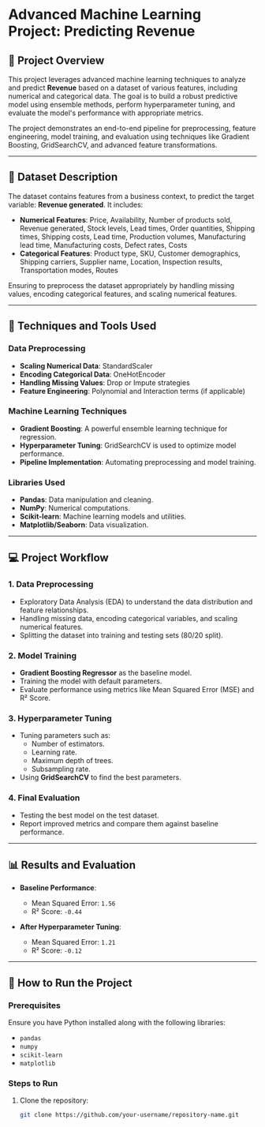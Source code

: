 # Advanced Machine Learning Project: Predicting Revenue

## 📌 Project Overview

This project leverages advanced machine learning techniques to analyze and predict **Revenue** based on a dataset of various features, including numerical and categorical data. The goal is to build a robust predictive model using ensemble methods, perform hyperparameter tuning, and evaluate the model's performance with appropriate metrics.  

The project demonstrates an end-to-end pipeline for preprocessing, feature engineering, model training, and evaluation using techniques like Gradient Boosting, GridSearchCV, and advanced feature transformations.

---

## 📂 Dataset Description

The dataset contains features from a business context, to predict the target variable: **Revenue generated**. It includes:

- **Numerical Features**: Price, Availability, Number of products sold, Revenue generated, Stock levels, Lead times, Order quantities, Shipping times, Shipping costs, Lead time, Production volumes, Manufacturing lead time, Manufacturing costs, Defect rates, Costs
- **Categorical Features**: Product type, SKU, Customer demographics, Shipping carriers, Supplier name, Location, Inspection results, Transportation modes, Routes

Ensuring to preprocess the dataset appropriately by handling missing values, encoding categorical features, and scaling numerical features.

---

## 🔧 Techniques and Tools Used

### Data Preprocessing
- **Scaling Numerical Data**: StandardScaler
- **Encoding Categorical Data**: OneHotEncoder
- **Handling Missing Values**: Drop or Impute strategies
- **Feature Engineering**: Polynomial and Interaction terms (if applicable)

### Machine Learning Techniques
- **Gradient Boosting**: A powerful ensemble learning technique for regression.
- **Hyperparameter Tuning**: GridSearchCV is used to optimize model performance.
- **Pipeline Implementation**: Automating preprocessing and model training.

### Libraries Used
- **Pandas**: Data manipulation and cleaning.
- **NumPy**: Numerical computations.
- **Scikit-learn**: Machine learning models and utilities.
- **Matplotlib/Seaborn**: Data visualization.

---

## 💻 Project Workflow

### 1. Data Preprocessing
- Exploratory Data Analysis (EDA) to understand the data distribution and feature relationships.
- Handling missing data, encoding categorical variables, and scaling numerical features.
- Splitting the dataset into training and testing sets (80/20 split).

### 2. Model Training
- **Gradient Boosting Regressor** as the baseline model.
- Training the model with default parameters.
- Evaluate performance using metrics like Mean Squared Error (MSE) and R² Score.

### 3. Hyperparameter Tuning
- Tuning parameters such as:
  - Number of estimators.
  - Learning rate.
  - Maximum depth of trees.
  - Subsampling rate.
- Using **GridSearchCV** to find the best parameters.

### 4. Final Evaluation
- Testing the best model on the test dataset.
- Report improved metrics and compare them against baseline performance.

---

## 📊 Results and Evaluation

- **Baseline Performance**:
  - Mean Squared Error: `1.56`
  - R² Score: `-0.44`

- **After Hyperparameter Tuning**:
  - Mean Squared Error: `1.21`
  - R² Score: `-0.12`

---

## 🚀 How to Run the Project

### Prerequisites
Ensure you have Python installed along with the following libraries:
- `pandas`
- `numpy`
- `scikit-learn`
- `matplotlib`

### Steps to Run
1. Clone the repository:
   ```bash
   git clone https://github.com/your-username/repository-name.git
